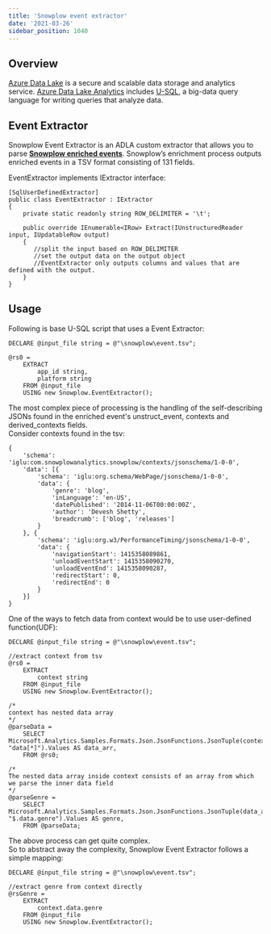 ```yaml
---
title: 'Snowplow event extractor'
date: '2021-03-26'
sidebar_position: 1040
---
```


## Overview

[Azure Data Lake](https://azure.microsoft.com/en-in/solutions/data-lake/) is a secure and scalable data storage and analytics service. [Azure Data Lake Analytics](https://azure.microsoft.com/en-in/services/data-lake-analytics/) includes [U-SQL](https://blogs.msdn.microsoft.com/visualstudio/2015/09/28/introducing-u-sql-a-language-that-makes-big-data-processing-easy/), a big-data query language for writing queries that analyze data.

## Event Extractor

Snowplow Event Extractor is an ADLA custom extractor that allows you to parse **[Snowplow enriched events](/docs/understanding-your-pipeline/canonical-event/index.md)**. Snowplow’s enrichment process outputs enriched events in a TSV format consisting of 131 fields.

EventExtractor implements IExtractor interface:

```
[SqlUserDefinedExtractor]
public class EventExtractor : IExtractor
{
    private static readonly string ROW_DELIMITER = '\t';

    public override IEnumerable<IRow> Extract(IUnstructuredReader input, IUpdatableRow output)
    {
       //split the input based on ROW_DELIMITER
       //set the output data on the output object
       //EventExtractor only outputs columns and values that are defined with the output.
    }
}
```

## Usage

Following is base U-SQL script that uses a Event Extractor:

```
DECLARE @input_file string = @"\snowplow\event.tsv";

@rs0 =
    EXTRACT
        app_id string,
        platform string
    FROM @input_file
    USING new Snowplow.EventExtractor();
```

The most complex piece of processing is the handling of the self-describing JSONs found in the enriched event's unstruct_event, contexts and derived_contexts fields.  
Consider contexts found in the tsv:

```
{
    'schema': 'iglu:com.snowplowanalytics.snowplow/contexts/jsonschema/1-0-0',
    'data': [{
        'schema': 'iglu:org.schema/WebPage/jsonschema/1-0-0',
        'data': {
            'genre': 'blog',
            'inLanguage': 'en-US',
            'datePublished': '2014-11-06T00:00:00Z',
            'author': 'Devesh Shetty',
            'breadcrumb': ['blog', 'releases']
        }
    }, {
        'schema': 'iglu:org.w3/PerformanceTiming/jsonschema/1-0-0',
        'data': {
            'navigationStart': 1415358089861,
            'unloadEventStart': 1415358090270,
            'unloadEventEnd': 1415358090287,
            'redirectStart': 0,
            'redirectEnd': 0
        }
    }]
}
```

One of the ways to fetch data from context would be to use user-defined function(UDF):

```
DECLARE @input_file string = @"\snowplow\event.tsv";

//extract context from tsv
@rs0 =
    EXTRACT
        context string
    FROM @input_file
    USING new Snowplow.EventExtractor();

/*
context has nested data array
*/
@parseData =
    SELECT Microsoft.Analytics.Samples.Formats.Json.JsonFunctions.JsonTuple(context, "data[*]").Values AS data_arr,
    FROM @rs0;

/*
The nested data array inside context consists of an array from which we parse the inner data field
*/
@parseGenre =
    SELECT Microsoft.Analytics.Samples.Formats.Json.JsonFunctions.JsonTuple(data_arr, "$.data.genre").Values AS genre,
    FROM @parseData;
```

The above process can get quite complex.  
So to abstract away the complexity, Snowplow Event Extractor follows a simple mapping:

```
DECLARE @input_file string = @"\snowplow\event.tsv";

//extract genre from context directly
@rsGenre =
    EXTRACT
        context.data.genre
    FROM @input_file
    USING new Snowplow.EventExtractor();
```
